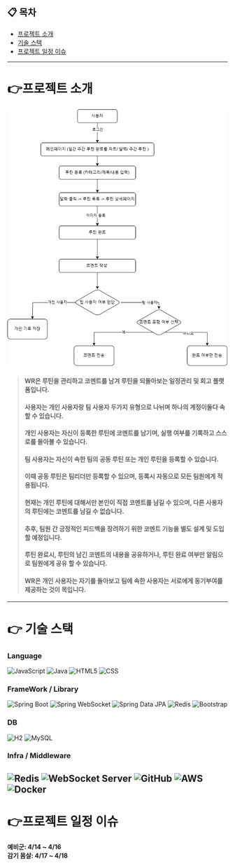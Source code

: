 ## 📋 목차
- [프로젝트 소개](#프로젝트-소개)
  <br/>
- [기술 스택](#기술-스택)
  <br/>
- [프로젝트 일정 이슈](#프로젝트-일정-이슈)

---
 
# 👉프로젝트 소개
![WR 시스템 다이어그램](WR%20다이어그램.drawio.png)
> #### WR은 루틴을 관리하고 코멘트를 남겨 루틴을 되돌아보는 일정관리 및 회고 플랫폼입니다.
> #### 사용자는 개인 사용자랑 팀 사용자 두가지 유형으로 나뉘며 하나의 계정이둘다 속할 수 있습니다.
> #### 개인 사용자는 자신이 등록한 루틴에 코멘트를 남기며, 실행 여부를 기록하고 스스로를 돌아볼 수 있습니다.
> #### 팀 사용자는 자신이 속한 팀의 공동 루틴 또는 개인 루틴을 등록할 수 있습니다.
> #### 이때 공동 루틴은 팀리더만 등록할 수 있으며, 등록시 자동으로 모든 팀원에게 적용됩니다.
> #### 현재는 개인 루틴에 대해서만 본인이 직접 코멘트를 남길 수 있으며, 다른 사용자의 루틴에는 코멘트를 남길 수 없습니다.
> #### 추후, 팀원 간 긍정적인 피드백을 장려하기 위한 코멘트 기능을 별도 설계 및 도입할 예정입니다.
> #### 루틴 완료시, 루틴의 남긴 코멘트의 내용을 공유하거나,  루틴 완료 여부만 알림으로 팀원에게 공유 할 수 있습니다.
> #### WR은 개인 사용자는 자기를 돌아보고 팀에 속한 사용자는 서로에게 동기부여를 제공하는 것이 목입니다.
-----------------------------------------------------------------------------------------
# 👉 기술 스택

### Language

![JavaScript](https://img.shields.io/badge/JavaScript-%23323330.svg?style=flat&logo=javascript&logoColor=white)
![Java](https://img.shields.io/badge/Java-%23ED8B00.svg?style=flat&logo=openjdk&logoColor=white)
![HTML5](https://img.shields.io/badge/HTML5-E34F26?style=for-the-badge&logo=html5&logoColor=white)
![CSS](https://img.shields.io/badge/-CSS3-blue?logo=css3&logoColor=white)


### FrameWork / Library

![Spring Boot](https://img.shields.io/badge/Spring%20Boot-6DB33F?style=for-the-badge&logo=springboot&logoColor=white)
![Spring WebSocket](https://img.shields.io/badge/Spring%20WebSocket-6DB33F?style=for-the-badge&logo=spring&logoColor=white)
![Spring Data JPA](https://img.shields.io/badge/Spring%20Data%20JPA-FF5722?style=for-the-badge&logo=spring&logoColor=white)
![Redis](https://img.shields.io/badge/Redis-DC382D?style=for-the-badge&logo=redis&logoColor=white)
![Bootstrap](https://img.shields.io/badge/Bootstrap-7952B3?style=for-the-badge&logo=bootstrap&logoColor=white)


### DB

![H2](https://img.shields.io/badge/-H2-orange?logo=amazondocumentdb&logoColor=white)
![MySQL](https://img.shields.io/badge/MySQL-black?&logo=mysql&logoColor=white)

### Infra / Middleware
![Redis](https://img.shields.io/badge/Redis-DC382D?style=for-the-badge&logo=redis&logoColor=white)
![WebSocket Server](https://img.shields.io/badge/WebSocket_Server-6DB33F?style=for-the-badge&logo=websocket&logoColor=white)
![GitHub](https://img.shields.io/badge/GitHub-181717?style=for-the-badge&logo=github&logoColor=white)
![AWS](https://img.shields.io/badge/AWS-232F3E?style=for-the-badge&logo=amazonaws&logoColor=white)
![Docker](https://img.shields.io/badge/Docker-2496ED?style=for-the-badge&logo=docker&logoColor=white)
-----------------------------------------------------------------------------------------
# 👉프로젝트 일정 이슈
**예비군: 4/14 ~ 4/16**
<br/>
**감기 몸살: 4/17 ~ 4/18**
